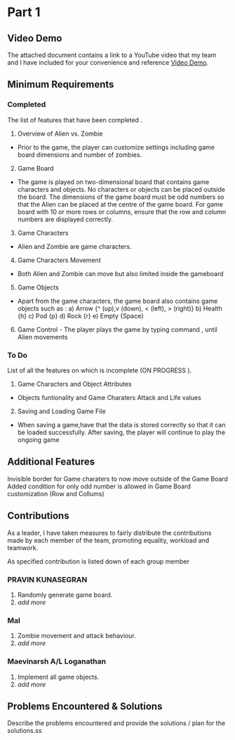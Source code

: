 # Part 1

## Video Demo

The attached document contains a link to a YouTube video that my team and I have included for your convenience and reference  [Video Demo](https://youtube.com).

## Minimum Requirements

### Completed

The list of  features that have been completed .

1. Overview of Alien vs. Zombie 
- Prior to the game, the player can customize settings including game board dimensions and number of zombies.
2. Game Board 
- The game is played on two-dimensional board that contains game characters and objects. No characters or objects can be placed outside the board. The dimensions of the game board must be odd numbers   so that the Alien can be placed at the centre of the game board. For game board with 10 or more rows or columns, ensure that the row and column numbers are displayed correctly.
3. Game Characters 
- Alien and Zombie are game characters.
4. Game Characters Movement 
- Both Alien and Zombie can move but also limited inside the gameboard   
5. Game Objects 
- Apart from the game characters, the game board also contains game objects such as :
 a) Arrow {^ (up),v (down), < (left), > (right)}
 b) Health {h}
 c) Pod {p}
 d) Rock {r}
 e) Empty  {Space} 
 6. Game Control - The player plays the game by typing command , until Alien movements 
### To Do

List of  all the features on which is incomplete  (ON PROGRESS ). 

1. Game Characters and Object Attributes 
- Objects funtionality and Game Charaters Attack and Life values  
2. Saving and Loading Game File 
- When saving a game,have  that the data is stored correctly so that it can be loaded successfully. After saving, the player will continue to play the ongoing game

## Additional Features

Invisible border for Game charaters to now move outside  of the Game Board 
Added condition for only odd number is allowed in Game Board customization (Row and Collums)

## Contributions

As a leader, I have taken  measures to fairly distribute the contributions made by each member of the team, promoting equality, workload and teamwork.

As specified contribution is  listed down of each group member

### PRAVIN KUNASEGRAN

1. Randomly generate game board.
2. *add more*

###  Mal

1. Zombie movement and attack behaviour.
2. *add more*

### Maevinarsh A/L Loganathan

1. Implement all game objects.
2. *add more*

## Problems Encountered & Solutions

Describe the problems encountered and provide the solutions / plan for the solutions.ss